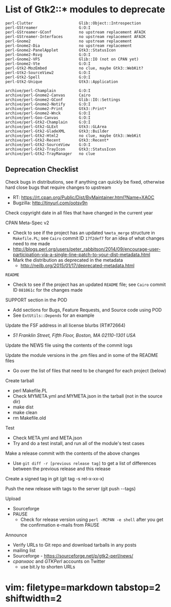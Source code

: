 # List of Gtk2::* modules to deprecate #

    perl-Clutter                    Glib::Object::Introspection
    perl-GStreamer                  G:O:I
    perl-GStreamer-GConf            no upstream replacement AFAIK
    perl-GStreamer-Interfaces       no upstream replacement AFAIK
    perl-Gnome2                     no upstream replacement
    perl-Gnome2-Dia                 no upstream replacement
    perl-Gnome2-PanelApplet         Gtk3::StatusIcon
    perl-Gnome2-Rsvg                G:O:I
    perl-Gnome2-VFS                 Glib::IO (not on CPAN yet)
    perl-Gnome2-Vte                 G:O:I
    perl-Gtk2-MozEmbed              no clue, maybe Gtk3::WebKit?
    perl-Gtk2-SourceView2           G:O:I
    perl-Gtk2-Spell                 G:O:I
    perl-Gtk2-Unique                Gtk3::Application

    archive/perl-Champlain          G:O:I
    archive/perl-Gnome2-Canvas      Cairo
    archive/perl-Gnome2-GConf       Glib::IO::Settings
    archive/perl-Gnome2-Notify      G:O:I
    archive/perl-Gnome2-Print       Gtk3::Print*
    archive/perl-Gnome2-Wnck        G:O:I
    archive/perl-Goo-Canvas         G:O:I
    archive/perl-Gtk2-Champlain     G:O:I
    archive/perl-Gtk2-GLExt         Gtk3::GLArea
    archive/perl-Gtk2-GladeXML      Gtk3::Builder
    archive/perl-Gtk2-Html2         no clue, maybe Gtk3::WebKit
    archive/perl-Gtk2-Recent        Gtk3::Recent*
    archive/perl-Gtk2-SourceView    G:O:I
    archive/perl-Gtk2-TrayIcon      Gtk3::StatusIcon
    archive/perl-Gtk2-TrayManager   no clue

## Deprecation Checklist ##
Check bugs in distributions, see if anything can quickly be fixed, otherwise
hard close bugs that require changes to upstream
- RT: https://rt.cpan.org/Public/Dist/ByMaintainer.html?Name=XAOC
- Bugzilla: http://tinyurl.com/ootsv9n

Check copyright date in all files that have changed in the current year

CPAN Meta-Spec v2
- Check to see if the project has an updated `%meta_merge` structure in
  `Makefile.PL`; see `Cairo` commit ID `17f2def7` for an idea of what changes
  need to me made
- http://blogs.perl.org/users/peter_rabbitson/2014/09/encourage-user-participation-via-a-single-line-patch-to-your-dist-metadata.html
- Mark the distribution as deprecated in the metadata
  - http://neilb.org/2015/01/17/deprecated-metadata.html

`README`
- Check to see if the project has an updated `README` file; see `Cairo` commit
  ID `081061c` for the changes made

SUPPORT section in the POD
- Add sections for Bugs, Feature Requests, and Source code using POD
- See `ExtUtils::Depends` for an example

Update the FSF address in all license blurbs (RT#72664)
- *51 Franklin Street, Fifth Floor, Boston, MA 02110-1301  USA*

Update the NEWS file using the contents of the commit logs 

Update the module versions in the .pm files and in some of the README files
- Go over the list of files that need to be changed for each project (below)

Create tarball 
- perl Makefile.PL
- Check MYMETA.yml and MYMETA.json in the tarball (not in the source dir)
- make dist
- make clean
- rm Makefile.old

Test
- Check META.yml and META.json
- Try and do a test install, and run all of the module's test cases

Make a release commit with the contents of the above changes
- Use `git diff -r [previous release tag]` to get a list of differences
  between the previous release and this release

Create a signed tag in git (git tag -s rel-x-xx-x)

Push the new release with tags to the server (git push --tags)

Upload
- Sourceforge
- PAUSE
  - Check for release version using `perl -MCPAN -e shell` after you get the
    confirmation e-mails from PAUSE

Announce
- Verify URLs to Git repo and download tarballs in any posts
- mailing list
- Sourceforge - https://sourceforge.net/p/gtk2-perl/news/
- *cpanxaoc* and *GTKPerl* accounts on Twitter
  - use bit.ly to shorten URLs

# vim: filetype=markdown tabstop=2 shiftwidth=2
